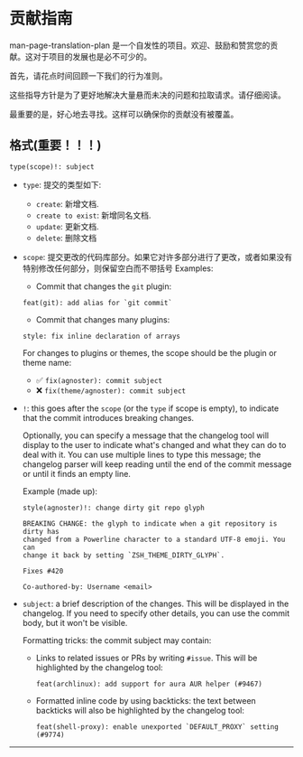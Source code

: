 # 贡献指南

man-page-translation-plan 是一个自发性的项目。欢迎、鼓励和赞赏您的贡献。这对于项目的发展也是必不可少的。

首先，请花点时间回顾一下我们的行为准则。

这些指导方针是为了更好地解决大量悬而未决的问题和拉取请求。请仔细阅读。

最重要的是，好心地去寻找。这样可以确保你的贡献没有被覆盖。


## 格式(重要！！！)

```
type(scope)!: subject
```

- `type`: 提交的类型如下:

  - `create`: 新增文档.
  - `create to exist`: 新增同名文档.
  - `update`: 更新文档.
  - `delete`: 删除文档

- `scope`: 提交更改的代码库部分。如果它对许多部分进行了更改，或者如果没有特别修改任何部分，则保留空白而不带括号
  Examples:

  - Commit that changes the `git` plugin:
  ```
  feat(git): add alias for `git commit`
  ```

  - Commit that changes many plugins:
  ```
  style: fix inline declaration of arrays
  ```

  For changes to plugins or themes, the scope should be the plugin or theme name:

  - ✅ `fix(agnoster): commit subject`
  - ❌ `fix(theme/agnoster): commit subject`

- `!`: this goes after the `scope` (or the `type` if scope is empty), to indicate that the commit
  introduces breaking changes.

  Optionally, you can specify a message that the changelog tool will display to the user to indicate
  what's changed and what they can do to deal with it. You can use multiple lines to type this message;
  the changelog parser will keep reading until the end of the commit message or until it finds an empty
  line.

  Example (made up):

  ```
  style(agnoster)!: change dirty git repo glyph

  BREAKING CHANGE: the glyph to indicate when a git repository is dirty has
  changed from a Powerline character to a standard UTF-8 emoji. You can
  change it back by setting `ZSH_THEME_DIRTY_GLYPH`.

  Fixes #420

  Co-authored-by: Username <email>
  ```

- `subject`: a brief description of the changes. This will be displayed in the changelog. If you need
  to specify other details, you can use the commit body, but it won't be visible.

  Formatting tricks: the commit subject may contain:

  - Links to related issues or PRs by writing `#issue`. This will be highlighted by the changelog tool:
    ```
    feat(archlinux): add support for aura AUR helper (#9467)
    ```

  - Formatted inline code by using backticks: the text between backticks will also be highlighted by
    the changelog tool:
    ```
    feat(shell-proxy): enable unexported `DEFAULT_PROXY` setting (#9774)
    ```



----
